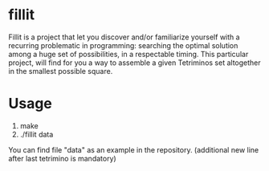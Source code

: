 # fillit

Fillit is a project that let you discover and/or familiarize yourself with a recurring
problematic in programming: searching the optimal solution among a huge set of possibilities, in a respectable timing.
This particular project, will find for you a way to assemble a given Tetriminos set altogether 
in the smallest possible square.

# Usage

1. make
2. ./fillit data

You can find file "data" as an example in the repository. (additional new line after last tetrimino is mandatory)
